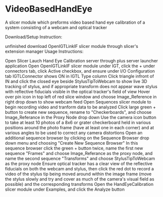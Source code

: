 # VideoBasedHandEye

A slicer module which preforms video based hand eye calibration of a system consisting of a webcam and optical tracker

Download/Setup Instruction:

unfinished
download OpenIGTLinkIF slicer module through slicer's extension manager
Usage Instructions:

Open Slicer
Lauch Hand Eye Calibration server through plus server launcher application
Open OpenIGTLinkIF slicer module under IGT, click the + under connectors tab, click Active checkbox, and ensure under I/O Configuration tab IGTLConnector shows ON in IGTL Type column
Click triangle infront of IN and click the closed eye beside StylusTipToWebcam to show live 3D tracking of stylus, and if appropriate transform does not appear wave stylus with reflective fiducials visible in the optical tracker's field of view
Hover over pin icon in top left of red slice window and choose Image_Reference in right drop down to show webcam feed
Open Sequences slicer module to begin recording video and tranform data to be analyzed
Click large green + button to create new sequence, rename to "Checkerboards", and choose Image_Referance in the Proxy Node drop down
Use the camera icon button to take at least 10 photos of a 8x6 or grater checkerboard held in various positions around the photo frame (have at least one in each corner) and at various angles to be used to correct any camera distortions
Open an additional sequence browser by clicking on the Sequence Browser drop down menu and choosing "Create New Sequence Browser"
In this sequence browser click the green + button twice, name the first new sequence "Frames" and choose Image_Referance as the proxy node, and name the second sequence "Transforms" and choose StylusTipToWebcam as the proxy node
Ensure optical tracker has a clear view of the reflective fiducials on both the webcam and stylus, then click the red dot to record a video of the stylus tip being moved around within the image frame (move the stylus slowly and try and cover as much of the camera's visual field as possible) and the corresponding transforms
Open the HandEyeCalibration slicer module under Examples, and click the Analyze button
